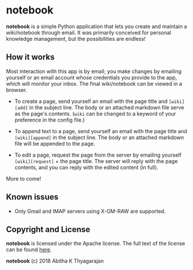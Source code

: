 # notebook

**notebook** is a simple Python application that lets you create and maintain a wiki/notebook through email. It was primarily conceived for personal knowledge management, but the possibilities are endless!

<!---## Getting started1. Clone or download the repo.``` git clone ...```2. Rename `example-config.yml` to `config.yml`.3. Enter your credentials. Make sure your mail server supports IMAP and X-GM-RAW. You may have to enable access for [less secure apps]() on Gmail.4. Run `notebook.py`.--->

## How it works

Most interaction with this app is by email; you make changes by emailing yourself or an email account whose credentials you provide to the app, which will monitor your inbox. The final wiki/notebook can be viewed in a browser.

* To create a page, send yourself an email with the page title and `[wiki][add]` in the subject line. The body or an attached markdown file serve as the page's contents. (`wiki` can be changed to a keyword of your preference in the config file.)

* To append text to a page, send yourself an email with the page title and `[wiki][append]` in the subject line. The body or an attached markdown file will be appended to the page.

* To edit a page, request the page from the server by emailing yourself `[wiki][request]` + the page title. The server will reply with the page contents, and you can reply with the edited content (in full).

More to come!

<!---Installation)UsageKnown issuesContributingLicense--->

## Known issues

* Only Gmail and IMAP servers using X-GM-RAW are supported.

## Copyright and License

**notebook** is licensed under the Apache license. The full text of the license can be found [here](https://github.com/abithakt/notebook/blob/master/LICENSE).

**notebook** (c) 2018 Abitha K Thyagarajan

<!---## Getting started## to do- [ ] add support for PGP- [ ] add a search bar- [ ] emoji favicons--->
